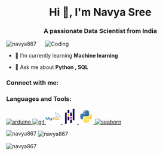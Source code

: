 <h1 align="center">Hi 👋, I'm Navya Sree</h1>
<h3 align="center">A passionate Data Scientist from India</h3>
<img align="right" alt="Coding" width="400" src="https://i.pinimg.com/originals/16/c2/41/16c24137ad4ce2e32a3eb1b8c4a659aa.gif">

<p align="left"> <img src="https://komarev.com/ghpvc/?username=navya867&label=Profile%20views&color=0e75b6&style=flat" alt="navya867" /> </p>

- 🌱 I’m currently learning **Machine learning**

- 💬 Ask me about **Python , SQL**

<h3 align="left">Connect with me:</h3>
<p align="left">
</p>

<h3 align="left">Languages and Tools:</h3>
<p align="left"> <a href="https://www.arduino.cc/" target="_blank" rel="noreferrer"> <img src="https://cdn.worldvectorlogo.com/logos/arduino-1.svg" alt="arduino" width="40" height="40"/> </a> <a href="https://git-scm.com/" target="_blank" rel="noreferrer"> <img src="https://www.vectorlogo.zone/logos/git-scm/git-scm-icon.svg" alt="git" width="40" height="40"/> </a> <a href="https://www.mysql.com/" target="_blank" rel="noreferrer"> <img src="https://raw.githubusercontent.com/devicons/devicon/master/icons/mysql/mysql-original-wordmark.svg" alt="mysql" width="40" height="40"/> </a> <a href="https://pandas.pydata.org/" target="_blank" rel="noreferrer"> <img src="https://raw.githubusercontent.com/devicons/devicon/2ae2a900d2f041da66e950e4d48052658d850630/icons/pandas/pandas-original.svg" alt="pandas" width="40" height="40"/> </a> <a href="https://www.python.org" target="_blank" rel="noreferrer"> <img src="https://raw.githubusercontent.com/devicons/devicon/master/icons/python/python-original.svg" alt="python" width="40" height="40"/> </a> <a href="https://seaborn.pydata.org/" target="_blank" rel="noreferrer"> <img src="https://seaborn.pydata.org/_images/logo-mark-lightbg.svg" alt="seaborn" width="40" height="40"/> </a> </p>

<p><img align="left" src="https://github-readme-stats.vercel.app/api/top-langs?username=navya867&show_icons=true&locale=en&layout=compact" alt="navya867" /></p>

<p>&nbsp;<img align="center" src="https://github-readme-stats.vercel.app/api?username=navya867&show_icons=true&locale=en" alt="navya867" /></p>

<p><img align="center" src="https://github-readme-streak-stats.herokuapp.com/?user=navya867&" alt="navya867" /></p>
